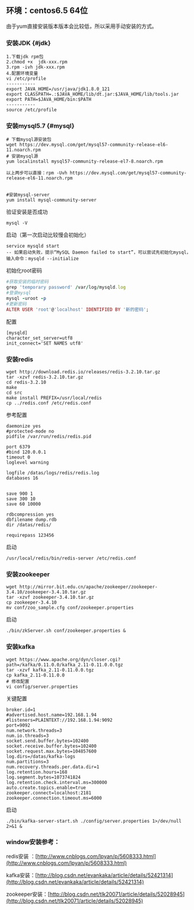 ## 环境：centos6.5 64位

由于yum直接安装版本版本会比较低，所以采用手动安装的方式。

### 安装JDK {#jdk}

```
1.下载jdk rpm包
2.chmod +x  jdk-xxx.rpm
3.rpm -ivh jdk-xxx.rpm
4.配置环境变量
vi /etc/profile
-----------
export JAVA_HOME=/usr/java/jdk1.8.0_121
export CLASSPATH=.:$JAVA_HOME/lib/dt.jar:$JAVA_HOME/lib/tools.jar
export PATH=$JAVA_HOME/bin:$PATH
-----------
source /etc/profile
```

### 安装mysql5.7 {#mysql}

```
# 下载mysql源安装包
wget https://dev.mysql.com/get/mysql57-community-release-el6-11.noarch.rpm
# 安装mysql源
yum localinstall mysql57-community-release-el7-8.noarch.rpm

以上两步可以直接：rpm -Uvh https://dev.mysql.com/get/mysql57-community-release-el6-11.noarch.rpm


#安装mysql-server
yum install mysql-community-server
```

验证安装是否成功

```
mysql -V
```

启动（第一次启动比较慢会初始化）

```
service mysqld start 
-- 如果启动失败，提示“MySQL Daemon failed to start”，可以尝试先初始化mysql，输入命令：mysqld --initialize
```

初始化root密码

```ruby
#获取安装的临时密码
grep 'temporary password' /var/log/mysqld.log
#登录mysql
mysql -uroot -p
#更新密码
ALTER USER 'root'@'localhost' IDENTIFIED BY '新的密码';
```

配置

```
[mysqld]
character_set_server=utf8
init_connect='SET NAMES utf8'
```

### 安装redis

```
wget http://download.redis.io/releases/redis-3.2.10.tar.gz
tar -xzvf redis-3.2.10.tar.gz
cd redis-3.2.10
make
cd src
make install PREFIX=/usr/local/redis
cp ../redis.conf /etc/redis.conf
```

参考配置

```
daemonize yes
#protected-mode no
pidfile /var/run/redis/redis.pid

port 6379
#bind 120.0.0.1
timeout 0
loglevel warning

logfile /datas/logs/redis/redis.log
databases 16


save 900 1
save 300 10
save 60 10000

rdbcompression yes
dbfilename dump.rdb
dir /datas/redis/

requirepass 123456
```

启动

```
/usr/local/redis/bin/redis-server /etc/redis.conf
```

### 安装zookeeper

```
wget http://mirror.bit.edu.cn/apache/zookeeper/zookeeper-3.4.10/zookeeper-3.4.10.tar.gz
tar -xzvf zookeeper-3.4.10.tar.gz
cp zookeeper-3.4.10
mv conf/zoo_sample.cfg conf/zookeeper.properties
```

启动

```
./bin/zkServer.sh conf/zookeeper.properties &
```

### 安装kafka

```
wget https://www.apache.org/dyn/closer.cgi?path=/kafka/0.11.0.0/kafka_2.11-0.11.0.0.tgz
tar -xzvf kafka_2.11-0.11.0.0.tgz
cp kafka_2.11-0.11.0.0
# 修改配置
vi config/server.properties
```

关键配置

```
broker.id=1
#advertised.host.name=192.168.1.94
#listeners=PLAINTEXT://192.168.1.94:9092
port=9092
num.network.threads=3
num.io.threads=3
socket.send.buffer.bytes=102400
socket.receive.buffer.bytes=102400
socket.request.max.bytes=104857600
log.dirs=/datas/kafka-logs
num.partitions=3
num.recovery.threads.per.data.dir=1
log.retention.hours=168
log.segment.bytes=1073741824
log.retention.check.interval.ms=300000
auto.create.topics.enable=true
zookeeper.connect=localhost:2181
zookeeper.connection.timeout.ms=6000
```

启动

```
./bin/kafka-server-start.sh ./config/server.properties 1>/dev/null 2>&1 &
```



### window安装参考：

redis安装 ：[http://www.cnblogs.com/lpyan/p/5608333.html](http://www.cnblogs.com/lpyan/p/5608333.html)

kafka安装：[http://blog.csdn.net/evankaka/article/details/52421314](http://blog.csdn.net/evankaka/article/details/52421314)

zookeeper安装：[http://blog.csdn.net/tlk20071/article/details/52028945](http://blog.csdn.net/tlk20071/article/details/52028945)



